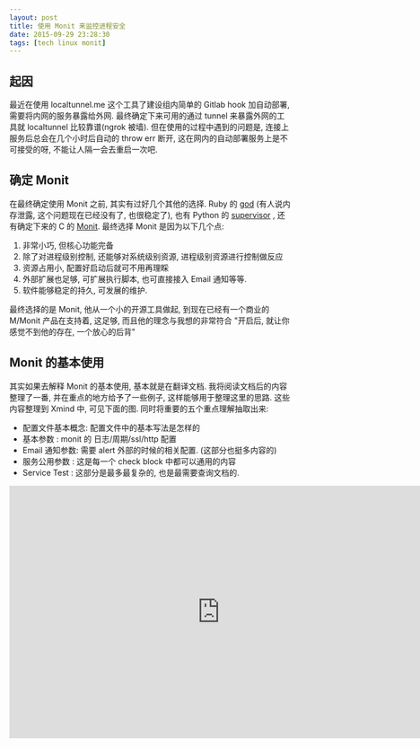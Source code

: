 ```yaml
---
layout: post
title: 使用 Monit 来监控进程安全
date: 2015-09-29 23:28:30
tags: [tech linux monit]
---
```

## 起因
最近在使用 localtunnel.me 这个工具了建设组内简单的 Gitlab hook 加自动部署, 需要将内网的服务暴露给外网. 最终确定下来可用的通过 tunnel 来暴露外网的工具就 localtunnel 比较靠谱(ngrok 被墙). 但在使用的过程中遇到的问题是, 连接上服务后总会在几个小时后自动的 throw err 断开, 这在网内的自动部署服务上是不可接受的呀, 不能让人隔一会去重启一次吧.

## 确定 Monit
在最终确定使用 Monit 之前, 其实有过好几个其他的选择. Ruby 的 [god](https://github.com/mojombo/god) (有人说内存泄露, 这个问题现在已经没有了, 也很稳定了), 也有 Python 的 [supervisor](https://github.com/Supervisor/supervisor) , 还有确定下来的 C 的 [Monit](https://bitbucket.org/tildeslash/monit). 最终选择 Monit 是因为以下几个点:

1. 非常小巧, 但核心功能完备
1. 除了对进程级别控制, 还能够对系统级别资源, 进程级别资源进行控制做反应
1. 资源占用小, 配置好启动后就可不用再理睬
1. 外部扩展也足够, 可扩展执行脚本, 也可直接接入 Email 通知等等.
1. 软件能够稳定的持久, 可发展的维护.

最终选择的是 Monit, 他从一个小的开源工具做起, 到现在已经有一个商业的 M/Monit 产品在支持着, 这足够, 而且他的理念与我想的非常符合 "开启后, 就让你感觉不到他的存在, 一个放心的后背"


## Monit 的基本使用
其实如果去解释 Monit 的基本使用, 基本就是在翻译文档. 我将阅读文档后的内容整理了一番, 并在重点的地方给予了一些例子, 这样能够用于整理这里的思路. 这些内容整理到 Xmind 中, 可见下面的图. 同时将重要的五个重点理解抽取出来:

* 配置文件基本概念:  配置文件中的基本写法是怎样的
* 基本参数 : monit 的 日志/周期/ssl/http 配置
* Email 通知参数:  需要 alert 外部的时候的相关配置. (这部分也挺多内容的)
* 服务公用参数 :  这是每一个 check block 中都可以通用的内容
* Service Test : 这部分是最多最复杂的, 也是最需要查询文档的.

<iframe id="xmindshare_embedviewer" src="http://www.xmind.net/embed/Cdmq?size=small" width="750px" height="450px" frameborder="0" scrolling="no"></iframe>

